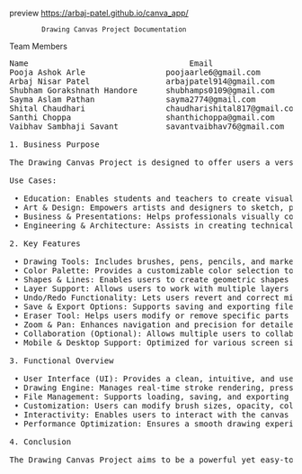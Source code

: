 preview   https://arbaj-patel.github.io/canva_app/

            Drawing Canvas Project Documentation

Team Members <br>
<pre>
Name	                              Email
Pooja Ashok Arle	             poojaarle6@gmail.com
Arbaj Nisar Patel	             arbajpatel914@gmail.com
Shubham Gorakshnath Handore	     shubhamps0109@gmail.com
Sayma Aslam Pathan	             sayma2774@gmail.com
Shital Chaudhari	             chaudharishital817@gmail.com
Santhi Choppa	                 shanthichoppa@gmail.com
Vaibhav Sambhaji Savant        	 savantvaibhav76@gmail.com

1. Business Purpose

The Drawing Canvas Project is designed to offer users a versatile digital platform for creating, editing, and sharing drawings or designs. This tool caters to a wide range of users, from students and teachers to artists, designers, and business professionals. The primary objectives of this project are to enhance creativity, improve productivity, and provide an intuitive and interactive drawing experience.

Use Cases:

 • Education: Enables students and teachers to create visual learning materials, diagrams, and illustrations.
 • Art & Design: Empowers artists and designers to sketch, paint, and conceptualize ideas digitally.
 • Business & Presentations: Helps professionals visually communicate their ideas, workflows, and strategies.
 • Engineering & Architecture: Assists in creating technical drawings, blueprints, and conceptual designs.

2. Key Features

 • Drawing Tools: Includes brushes, pens, pencils, and markers to support various artistic styles.
 • Color Palette: Provides a customizable color selection tool for precise color choices.
 • Shapes & Lines: Enables users to create geometric shapes and freehand drawings effortlessly.
 • Layer Support: Allows users to work with multiple layers for advanced drawing capabilities.
 • Undo/Redo Functionality: Lets users revert and correct mistakes easily.
 • Save & Export Options: Supports saving and exporting files in multiple formats (PNG, JPEG, SVG, PDF).
 • Eraser Tool: Helps users modify or remove specific parts of a drawing with precision.
 • Zoom & Pan: Enhances navigation and precision for detailed artwork.
 • Collaboration (Optional): Allows multiple users to collaborate and draw in real time.
 • Mobile & Desktop Support: Optimized for various screen sizes and devices for seamless usage.

3. Functional Overview

 • User Interface (UI): Provides a clean, intuitive, and user-friendly workspace for drawing and editing.
 • Drawing Engine: Manages real-time stroke rendering, pressure sensitivity, and smooth performance.
 • File Management: Supports loading, saving, and exporting drawings in different formats.
 • Customization: Users can modify brush sizes, opacity, colors, and canvas dimensions as per their needs.
 • Interactivity: Enables users to interact with the canvas using a mouse, touchscreen, or stylus.
 • Performance Optimization: Ensures a smooth drawing experience with minimal lag, even for high-resolution drawings.

4. Conclusion

The Drawing Canvas Project aims to be a powerful yet easy-to-use digital drawing solution for both casual users and professionals. With its robust feature set, seamless performance, and cross-device compatibility, this project is designed to enhance creativity, productivity, and collaboration. Future improvements may include AI-powered drawing enhancements, cloud storage integration, and extended collaboration features.
</pre>